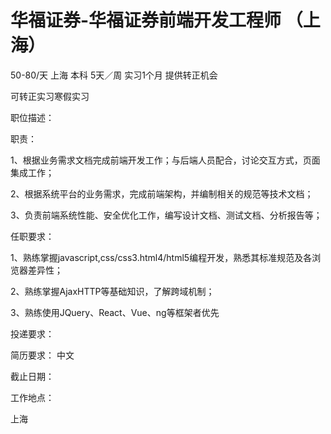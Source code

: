 # 华福证券-华福证券前端开发工程师 （上海）

50-80/天 上海 本科 5天／周 实习1个月 提供转正机会

可转正实习寒假实习

职位描述：

职责：

1、根据业务需求文档完成前端开发工作；与后端人员配合，讨论交互方式，页面集成工作；

2、根据系统平台的业务需求，完成前端架构，并编制相关的规范等技术文档；

3、负责前端系统性能、安全优化工作，编写设计文档、测试文档、分析报告等；

任职要求：

1、熟练掌握javascript,css/css3.html4/html5编程开发，熟悉其标准规范及各浏览器差异性；

2、熟练掌握AjaxHTTP等基础知识，了解跨域机制；

3、熟练使用JQuery、React、Vue、ng等框架者优先

投递要求：

简历要求： 中文

截止日期：

工作地点：

上海